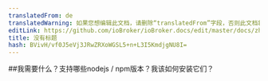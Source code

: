 ```yaml
---
translatedFrom: de
translatedWarning: 如果您想编辑此文档，请删除“translatedFrom”字段，否则此文档将再次自动翻译
editLink: https://github.com/ioBroker/ioBroker.docs/edit/master/docs/zh-cn/faq/_020_installation/010_nodejs.md
title: 没有标题
hash: BVivH/vf0J5eVj3JRwZRXoWGSL5+n+L3I5KmdjgNU8I=
---
```

##我需要什么？支持哪些nodejs / npm版本？我该如何安装它们？
